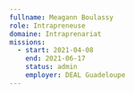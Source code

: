 ```yaml
---
fullname: Meagann Boulassy
role: Intrapreneuse
domaine: Intraprenariat
missions:
  - start: 2021-04-08
    end: 2021-06-17
    status: admin
    employer: DEAL Guadeloupe
---
```

